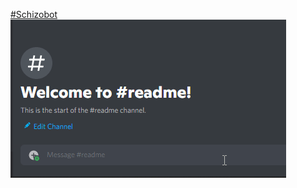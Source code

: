  [#Schizobot](https://discord.com/api/oauth2/authorize?client_id=725041777211342910&permissions=117760&scope=bot)
![](https://github.com/xDeerz/Schizobot/blob/main/Screenshots/9tPB9jenzO.gif)
